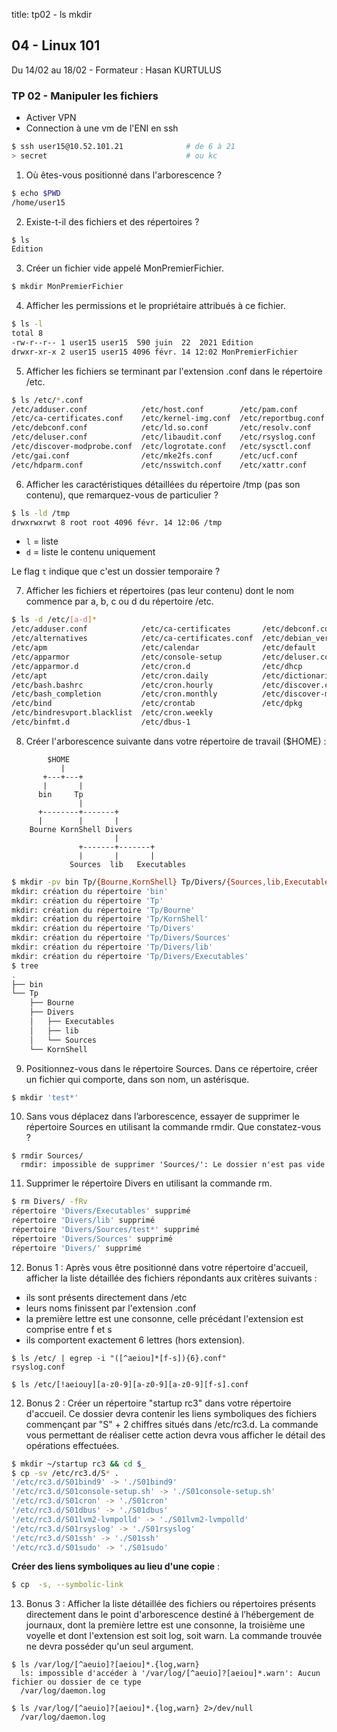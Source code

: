 title: tp02 - ls mkdir

## 04 - Linux 101
Du 14/02 au 18/02 - Formateur : Hasan KURTULUS 

### TP 02 - Manipuler les fichiers

- Activer VPN
- Connection à une vm de l'ENI en ssh 
```sh
$ ssh user15@10.52.101.21              # de 6 à 21
> secret                               # ou kc
```

1. Où êtes-vous positionné dans l'arborescence ?
```sh
$ echo $PWD
/home/user15
```

2. Existe-t-il des fichiers et des répertoires ?
```sh
$ ls
Edition
```

3. Créer un fichier vide appelé MonPremierFichier.
```sh
$ mkdir MonPremierFichier
```

4. Afficher les permissions et le propriétaire attribués à ce fichier.
```sh
$ ls -l
total 8
-rw-r--r-- 1 user15 user15  590 juin  22  2021 Edition
drwxr-xr-x 2 user15 user15 4096 févr. 14 12:02 MonPremierFichier
```

5. Afficher les fichiers se terminant par l'extension .conf dans le répertoire /etc.
```sh
$ ls /etc/*.conf
/etc/adduser.conf            /etc/host.conf        /etc/pam.conf
/etc/ca-certificates.conf    /etc/kernel-img.conf  /etc/reportbug.conf
/etc/debconf.conf            /etc/ld.so.conf       /etc/resolv.conf
/etc/deluser.conf            /etc/libaudit.conf    /etc/rsyslog.conf
/etc/discover-modprobe.conf  /etc/logrotate.conf   /etc/sysctl.conf
/etc/gai.conf                /etc/mke2fs.conf      /etc/ucf.conf
/etc/hdparm.conf             /etc/nsswitch.conf    /etc/xattr.conf
```

6. Afficher les caractéristiques détaillées du répertoire /tmp (pas son contenu), 
que remarquez-vous de particulier ?

```sh
$ ls -ld /tmp
drwxrwxrwt 8 root root 4096 févr. 14 12:06 /tmp
```

- `l` = liste
- `d` = liste le contenu uniquement

Le flag `t` indique que c'est un dossier temporaire ?



7. Afficher les fichiers et répertoires (pas leur contenu) dont le nom 
commence par a, b, c ou d du répertoire /etc.

```sh
$ ls -d /etc/[a-d]*
/etc/adduser.conf            /etc/ca-certificates       /etc/debconf.conf
/etc/alternatives            /etc/ca-certificates.conf  /etc/debian_version
/etc/apm                     /etc/calendar              /etc/default
/etc/apparmor                /etc/console-setup         /etc/deluser.conf
/etc/apparmor.d              /etc/cron.d                /etc/dhcp
/etc/apt                     /etc/cron.daily            /etc/dictionaries-common
/etc/bash.bashrc             /etc/cron.hourly           /etc/discover.conf.d
/etc/bash_completion         /etc/cron.monthly          /etc/discover-modprobe.conf
/etc/bind                    /etc/crontab               /etc/dpkg
/etc/bindresvport.blacklist  /etc/cron.weekly
/etc/binfmt.d                /etc/dbus-1
```

8. Créer l'arborescence suivante dans votre répertoire de travail ($HOME) :
```
		$HOME
		   |
	   +---+---+
       |       |
      bin     Tp 
               |
      +--------+-------+     
      |        |       |
    Bourne KornShell Divers
                       |
               +-------+-------+
               |       |       |
             Sources  lib   Executables
```

```sh
$ mkdir -pv bin Tp/{Bourne,KornShell} Tp/Divers/{Sources,lib,Executables} 
mkdir: création du répertoire 'bin'
mkdir: création du répertoire 'Tp'
mkdir: création du répertoire 'Tp/Bourne'
mkdir: création du répertoire 'Tp/KornShell'
mkdir: création du répertoire 'Tp/Divers'
mkdir: création du répertoire 'Tp/Divers/Sources'
mkdir: création du répertoire 'Tp/Divers/lib'
mkdir: création du répertoire 'Tp/Divers/Executables'
$ tree
.
├── bin
└── Tp
    ├── Bourne
    ├── Divers
    │   ├── Executables
    │   ├── lib
    │   └── Sources
    └── KornShell
```

9. Positionnez-vous dans le répertoire Sources. Dans ce répertoire, créer un fichier qui
comporte, dans son nom, un astérisque.

```sh
$ mkdir 'test*'
```

10. Sans vous déplacez dans l’arborescence, essayer de supprimer le répertoire Sources en
utilisant la commande rmdir. Que constatez-vous ?

```
$ rmdir Sources/
  rmdir: impossible de supprimer 'Sources/': Le dossier n'est pas vide
```

11. Supprimer le répertoire Divers en utilisant la commande rm.

```sh
$ rm Divers/ -fRv
répertoire 'Divers/Executables' supprimé
répertoire 'Divers/lib' supprimé
répertoire 'Divers/Sources/test*' supprimé
répertoire 'Divers/Sources' supprimé
répertoire 'Divers/' supprimé
```


12. Bonus 1 : 
Après vous être positionné dans votre répertoire d'accueil, afficher la liste détaillée des fichiers
répondants aux critères suivants :
- ils sont présents directement dans /etc
- leurs noms finissent par l'extension .conf
- la première lettre est une consonne, celle précédant l'extension est comprise entre f et s
- ils comportent exactement 6 lettres (hors extension).

```
$ ls /etc/ | egrep -i "([^aeiou]*[f-s]){6}.conf"  
rsyslog.conf

$ ls /etc/[!aeiouy][a-z0-9][a-z0-9][a-z0-9][f-s].conf
```

12. Bonus 2 : 
Créer un répertoire "startup rc3" dans votre répertoire d'accueil. Ce dossier devra contenir les
liens symboliques des fichiers commençant par "S" + 2 chiffres situés dans /etc/rc3.d.
La commande vous permettant de réaliser cette action devra vous afficher le détail des opérations
effectuées.

```sh
$ mkdir ~/startup rc3 && cd $_
$ cp -sv /etc/rc3.d/S* .
'/etc/rc3.d/S01bind9' -> './S01bind9'
'/etc/rc3.d/S01console-setup.sh' -> './S01console-setup.sh'
'/etc/rc3.d/S01cron' -> './S01cron'
'/etc/rc3.d/S01dbus' -> './S01dbus'
'/etc/rc3.d/S01lvm2-lvmpolld' -> './S01lvm2-lvmpolld'
'/etc/rc3.d/S01rsyslog' -> './S01rsyslog'
'/etc/rc3.d/S01ssh' -> './S01ssh'
'/etc/rc3.d/S01sudo' -> './S01sudo'
```

**Créer des liens symboliques au lieu d'une copie** :

```sh
$ cp  -s, --symbolic-link
```

13. Bonus 3 : 
Afficher la liste détaillée des fichiers ou répertoires présents directement 
dans le point d'arborescence destiné à l’hébergement de journaux, dont 
la première lettre est une consonne, la troisième une voyelle et dont 
l'extension est soit log, soit warn. La commande trouvée ne devra posséder 
qu'un seul argument.

```
$ ls /var/log/[^aeuio]?[aeiou]*.{log,warn} 
  ls: impossible d'accéder à '/var/log/[^aeuio]?[aeiou]*.warn': Aucun fichier ou dossier de ce type
  /var/log/daemon.log
 
$ ls /var/log/[^aeuio]?[aeiou]*.{log,warn} 2>/dev/null
  /var/log/daemon.log
```



<link rel="stylesheet" type="text/css" href="../ressources/css/bootstrap.min.css">
<link rel="stylesheet" type="text/css" href="../ressources/css/style.css">

